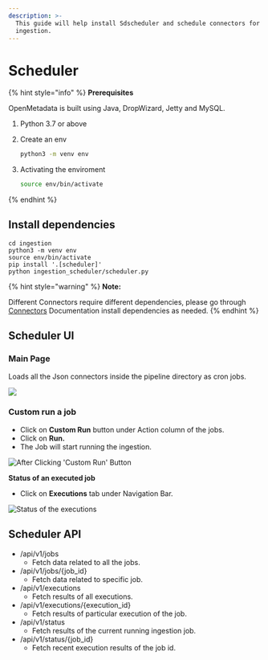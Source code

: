 ```yaml
---
description: >-
  This guide will help install Sdscheduler and schedule connectors for
  ingestion.
---
```


# Scheduler

{% hint style="info" %}
**Prerequisites**

OpenMetadata is built using Java, DropWizard, Jetty and MySQL.

1. Python 3.7 or above
2. Create an env

   ```bash
   python3 -m venv env
   ```

3. Activating the enviroment

   ```bash
   source env/bin/activate
   ```
{% endhint %}

## Install dependencies

```text
cd ingestion
python3 -m venv env
source env/bin/activate
pip install '.[scheduler]'
python ingestion_scheduler/scheduler.py
```

{% hint style="warning" %}
**Note:**

Different Connectors require different dependencies, please go through [Connectors](https://docs.open-metadata.org/install/metadata-ingestion/connectors) Documentation install dependencies as needed.
{% endhint %}

## Scheduler UI

### Main Page

Loads all the Json connectors inside the pipeline directory as cron jobs.

![](../../.gitbook/assets/screenshot-from-2021-07-26-21-08-17%20%281%29%20%282%29%20%282%29%20%282%29.png)

### Custom run a job

* Click on **Custom Run** button under Action column of the jobs.
* Click on **Run.**
* The Job will start running the ingestion.

![After Clicking &apos;Custom Run&apos; Button](../../.gitbook/assets/screenshot-from-2021-07-26-21-08-30.png)

**Status of an executed job**

* Click on **Executions** tab under Navigation Bar.

![Status of the executions](../../.gitbook/assets/screenshot-from-2021-07-26-23-57-46.png)

## Scheduler API

* /api/v1/jobs
  * Fetch data related to all the jobs. 
* /api/v1/jobs/{job\_id}
  * Fetch data related to specific job.
* /api/v1/executions
  * Fetch results of all executions.
* /api/v1/executions/{execution\_id}
  * Fetch results of particular execution of the job.
* /api/v1/status
  * Fetch results of the current running ingestion job.
* /api/v1/status/{job\_id}
  * Fetch recent execution results of the job id.

